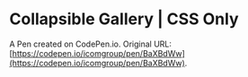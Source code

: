 #  Collapsible Gallery | CSS Only

A Pen created on CodePen.io. Original URL: [https://codepen.io/icomgroup/pen/BaXBdWw](https://codepen.io/icomgroup/pen/BaXBdWw).

